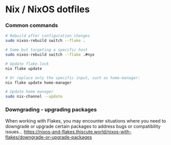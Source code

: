 # Nix / NixOS dotfiles

### Common commands

```sh
# Rebuild after configuration changes
sudo nixos-rebuild switch --flake .

# Same but targeting a specific host
sudo nixos-rebuild switch --flake .#nyx

# Update flake.lock
nix flake update

# Or replace only the specific input, such as home-manager:
nix flake update home-manager

# Update home manager
sudo nix-channel --update

```

### Downgrading - upgrading packages

When working with Flakes, you may encounter situations where you need to downgrade or upgrade certain packages to address bugs or compatibility issues...
https://nixos-and-flakes.thiscute.world/nixos-with-flakes/downgrade-or-upgrade-packages
